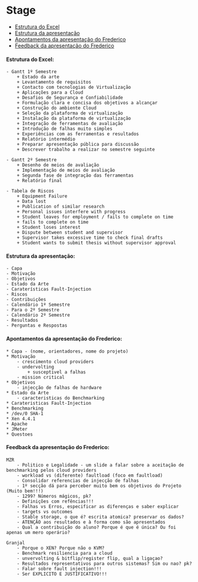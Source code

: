 Stage
=====

- [Estrutura do Excel](#estrutura-do-excel)
- [Estrutura da apresentação](#estrutura-da-apresentacao)
- [Apontamentos da apresentação do Frederico](#apontamentos-da-apresentacao-do-frederico)
- [Feedback da apresentação do Frederico](#feedback)

#### Estrutura do Excel:

    - Gantt 1º Semestre
        + Estado da arte
        + Levantamento de requisitos
        + Contacto com tecnologias de Virtualização
        + Aplicações para a Cloud
        + Desafios de Segurança e Confiabilidade
        + Formulação clara e concisa dos objetivos a alcançar
        + Construção do ambiente Cloud
        + Seleção da plataforma de virtualização
        + Instalação da plataforma de virtualização
        + Integração de ferramentas de avaliação
        + Introdução de falhas muito simples
        + Experiências com as ferramentas e resultados
        + Relatório intermédio
        + Preparar apresentação pública para discussão
        + Descrever trabalho a realizar no semestre seguinte

    - Gantt 2º Semestre
        + Desenho de meios de avaliação
        + Implementação de meios de avaliação
        + Segunda fase de integração das ferramentas
        + Relatório final

    - Tabela de Riscos
        + Equipment Failure
        + Data lost
        + Publication of similar research
        + Personal issues interfere with progress
        + Student leaves for employment / fails to complete on time
        + fails to complete on time
        + Student loses interest
        + Dispute between student and supervisor
        + Supervisor takes excessive time to check final drafts
        + Student wants to submit thesis without supervisor approval

#### Estrutura da apresentação:

    
    - Capa
    - Motivação
    - Objetivos
    - Estado da Arte
    - Caraterísticas Fault-Injection
    - Riscos
    - Contribuições
    - Calendário 1º Semestre
    - Para o 2º Semestre
    - Calendário 2º Semestre
    - Resultados
    - Perguntas e Respostas

#### Apontamentos da apresentação do Frederico:

    * Capa - (nome, orientadores, nome do projeto)
    * Motivação
        - crescimento cloud providers
        - undervolting
            + susceptivel a falhas
        - mission critical
    * Objetivos
        - injecção de falhas de hardware
    * Estado da Arte
        - caracteristicas do Benchmarking
    * Carateristicas Fault-Injection
    * Benchmarking
    * /dev/0 SHA-1
    * Xen 4.4.1
    * Apache
    * JMeter
    * Questoes

#### Feedback da apresentação do Frederico:

    MZR
        - Politico e Legalidade - um slide a falar sobre a aceitação de benchmarking pelos cloud providers
        - workload vs (diferente) faultload (foco em faultload)
        - Consolidar referencias de injecção de falhas
        - 1º secção dá para perceber muito bem os objetivos do Projeto (Muito bem!!!)
        - 1299? Números mágicos, pk?
        - Definições com refências!!!
        - Falhas vs Erros, especificar as diferenças e saber explicar
        - targets vs outcomes
        - Stable storage, o que é? escrita atomica? preservar os dados?
        - ATENÇÃO aos resultados e à forma como são apresentados
        - Qual a contribuição do aluno? Porque é que é única? Ou foi apenas um mero operário?

    Granjal
        - Porque o XEN? Porque não o KVM?
        - Benchmark resiliencia para a cloud
        - unvervolting & bitflip/register flip, qual a ligaçao?
        - Resultados representativos para outros sistemas? Sim ou nao? pk?
        - Falar sobre fault injection!!!
        - Ser EXPLICITO E JUSTIFICATIVO!!!
    

